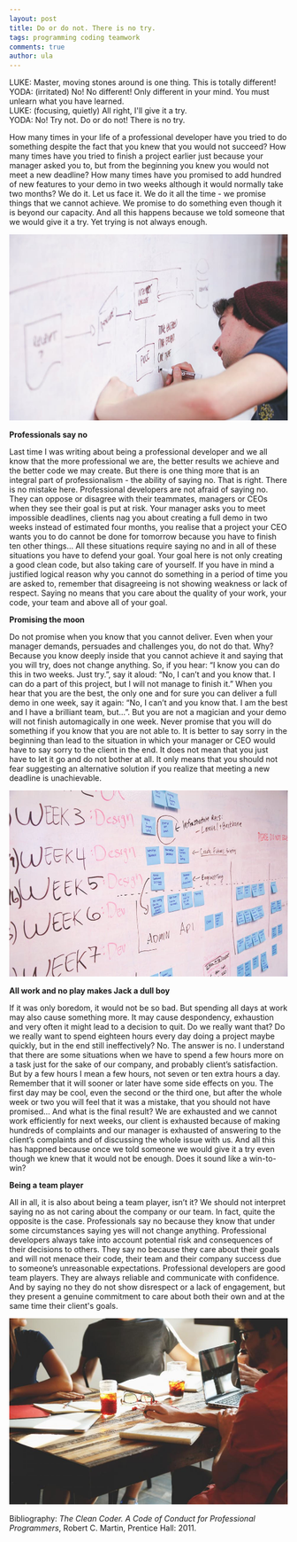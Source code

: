 ```yaml
---
layout: post
title: Do or do not. There is no try. 
tags: programming coding teamwork
comments: true
author: ula
---
```


LUKE:  Master, moving stones around is one thing. This is totally different!  
YODA: (irritated) No! No different! Only different in your mind. You must unlearn what you have learned.   
LUKE: (focusing, quietly) All right, I'll give it a try.  
YODA: No! Try not. Do or do not! There is no try.

How many times in your life of a professional developer have you tried to do something despite the fact that you knew that you would not succeed? How many times have you tried to finish a project earlier just because your manager asked you to, but from the beginning you knew you would not meet a new deadline? How many times have you promised to add hundred of new features to your demo in two weeks although it would normally take two months? We do it. Let us face it. We do it all the time - we promise things that we cannot achieve. We promise to do something even though it is beyond our capacity. And all this happens because we told someone that we would give it a try. Yet trying is not always enough. 

![photo 1](/images/do-or-do-not-there-is-no-try/photo1.jpg) 

**Professionals say no**

Last time I was writing about being a professional developer and we all know that the more professional we are, the better results we achieve and the better code we may create. But there is one thing more that is an integral part of professionalism - the ability of saying no. That is right. There is no mistake here. Professional developers are not afraid of  saying no. They can oppose or disagree with their teammates, managers or CEOs when  they see their goal is put at risk. Your manager asks you to meet impossible deadlines, clients nag you about creating a full demo in two weeks instead of estimated four months, you realise that a project your CEO wants you to do cannot be done for tomorrow because you have to finish ten other things… All these situations require saying no and in all of these situations you have to defend your goal. Your goal here is not only creating a good clean code, but also taking care of yourself. If you have in mind a justified logical reason why you cannot do something in a period of time you are asked to, remember that disagreeing is not showing weakness or lack of respect. Saying no means that you care about the quality of your work, your code, your team and above all of your goal.

**Promising the moon** 

Do not promise when you know that you cannot deliver. Even when your manager demands, persuades and challenges you, do not do that. Why? Because you know deeply inside that you cannot achieve it and saying that you will try, does not change anything. So, if you hear: “I know you can do this in two weeks. Just try.”, say it aloud: “No, I can’t and you know that. I can do a part of this project, but I will not manage to finish it.” When you hear that you are the best, the only one and for sure you can deliver a full demo in one week, say it again: “No, I can’t and you know that. I am the best and I have a brilliant team, but…”. But you are not a magician and your demo will not finish automagically in one week. Never promise that you will do something if you know that you are not able to. It is better to say sorry in the beginning than lead to the situation in which your manager or CEO would have to say sorry to the client in the end. It does not mean that you just have to let it go and do not bother at all. It only means that you should not fear suggesting an alternative solution if you realize that meeting a new deadline is unachievable. 

![photo 2](/images/do-or-do-not-there-is-no-try/photo2.jpg) 

**All work and no play makes Jack a dull boy**

If it was only boredom, it would not be so bad. But spending all days at work may also cause something more. It may cause despondency, exhaustion and very often it might lead to a decision to quit. Do we really want that? Do we really want to spend eighteen hours every day doing a project maybe quickly, but in the end still ineffectively? No. The answer is no. I understand that there are some situations when we have to spend a few hours more on a task just for the sake of our company, and probably client’s satisfaction. But by a few hours I mean a few hours, not seven or ten extra hours a day. Remember that it will sooner or later have some side effects on you. The first day may be cool, even the second or the third one, but after the whole week or two you will feel that it was a mistake, that you should not have promised… And what is the final result? We are exhausted and we cannot work efficiently for next weeks, our client is exhausted because of making hundreds of complaints and our manager is exhausted of answering to the client’s complaints and of discussing the whole issue with us. And all this has happned because once we told someone we would give it a try even though we knew that it would not be enough. Does it sound like a win-to-win? 

**Being a team player**

All in all, it is also about being a team player, isn’t it? We should not interpret saying no as not caring about the company or our team. In fact, quite the opposite is the case. Professionals say no because they know that under some circumstances saying yes will not change anything. Professional developers always take into account potential risk and consequences of their decisions to others. They say no because they care about their goals and will not menace their code, their team and their company success due to someone’s unreasonable expectations. Professional developers are good team players. They are always reliable and communicate with confidence. And by saying no they do not show disrespect or a lack of engagement, but they present a genuine commitment to care about both their own and at the same time their client's goals. 

![photo 3](/images/do-or-do-not-there-is-no-try/photo3.jpg) 


Bibliography: *The Clean Coder. A Code of Conduct for Professional Programmers*, Robert C. Martin, Prentice Hall: 2011. 